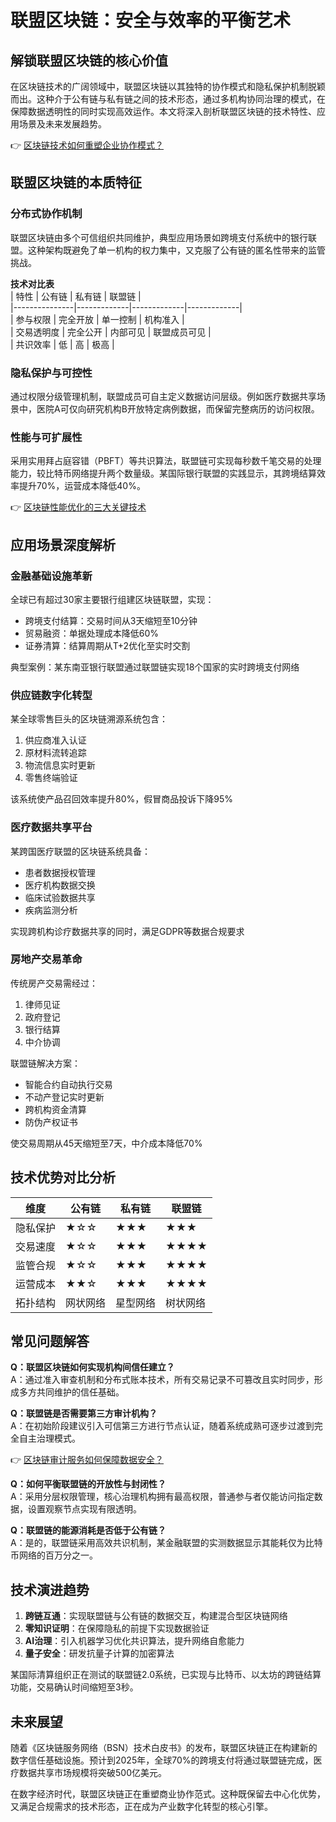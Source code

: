 # 联盟区块链：安全与效率的平衡艺术  

## 解锁联盟区块链的核心价值  

在区块链技术的广阔领域中，联盟区块链以其独特的协作模式和隐私保护机制脱颖而出。这种介于公有链与私有链之间的技术形态，通过多机构协同治理的模式，在保障数据透明性的同时实现高效运作。本文将深入剖析联盟区块链的技术特性、应用场景及未来发展趋势。  

👉 [区块链技术如何重塑企业协作模式？](https://bit.ly/okx_welcome)  

## 联盟区块链的本质特征  

### 分布式协作机制  
联盟区块链由多个可信组织共同维护，典型应用场景如跨境支付系统中的银行联盟。这种架构既避免了单一机构的权力集中，又克服了公有链的匿名性带来的监管挑战。  

**技术对比表**  
| 特性          | 公有链       | 私有链       | 联盟链       |  
|---------------|-------------|-------------|-------------|  
| 参与权限      | 完全开放     | 单一控制     | 机构准入     |  
| 交易透明度    | 完全公开     | 内部可见     | 联盟成员可见 |  
| 共识效率      | 低          | 高          | 极高         |  

### 隐私保护与可控性  
通过权限分级管理机制，联盟成员可自主定义数据访问层级。例如医疗数据共享场景中，医院A可仅向研究机构B开放特定病例数据，而保留完整病历的访问权限。  

### 性能与可扩展性  
采用实用拜占庭容错（PBFT）等共识算法，联盟链可实现每秒数千笔交易的处理能力，较比特币网络提升两个数量级。某国际银行联盟的实践显示，其跨境结算效率提升70%，运营成本降低40%。  

👉 [区块链性能优化的三大关键技术](https://bit.ly/okx_welcome)  

## 应用场景深度解析  

### 金融基础设施革新  
全球已有超过30家主要银行组建区块链联盟，实现：  
- 跨境支付结算：交易时间从3天缩短至10分钟  
- 贸易融资：单据处理成本降低60%  
- 证券清算：结算周期从T+2优化至实时交割  

典型案例：某东南亚银行联盟通过联盟链实现18个国家的实时跨境支付网络  

### 供应链数字化转型  
某全球零售巨头的区块链溯源系统包含：  
1. 供应商准入认证  
2. 原材料流转追踪  
3. 物流信息实时更新  
4. 零售终端验证  

该系统使产品召回效率提升80%，假冒商品投诉下降95%  

### 医疗数据共享平台  
某跨国医疗联盟的区块链系统具备：  
- 患者数据授权管理  
- 医疗机构数据交换  
- 临床试验数据共享  
- 疾病监测分析  

实现跨机构诊疗数据共享的同时，满足GDPR等数据合规要求  

### 房地产交易革命  
传统房产交易需经过：  
1. 律师见证  
2. 政府登记  
3. 银行结算  
4. 中介协调  

联盟链解决方案：  
- 智能合约自动执行交易  
- 不动产登记实时更新  
- 跨机构资金清算  
- 防伪产权证书  

使交易周期从45天缩短至7天，中介成本降低70%  

## 技术优势对比分析  

| 维度          | 公有链       | 私有链       | 联盟链       |  
|---------------|-------------|-------------|-------------|  
| 隐私保护      | ★☆☆         | ★★★         | ★★★         |  
| 交易速度      | ★☆☆         | ★★★         | ★★★★        |  
| 监管合规      | ★☆☆         | ★★★         | ★★★★        |  
| 运营成本      | ★★☆         | ★★★         | ★★★★        |  
| 拓扑结构      | 网状网络     | 星型网络     | 树状网络     |  

## 常见问题解答  

**Q：联盟区块链如何实现机构间信任建立？**  
A：通过准入审查机制和分布式账本技术，所有交易记录不可篡改且实时同步，形成多方共同维护的信任基础。  

**Q：联盟链是否需要第三方审计机构？**  
A：在初始阶段建议引入可信第三方进行节点认证，随着系统成熟可逐步过渡到完全自主治理模式。  

👉 [区块链审计服务如何保障数据安全？](https://bit.ly/okx_welcome)  

**Q：如何平衡联盟链的开放性与封闭性？**  
A：采用分层权限管理，核心治理机构拥有最高权限，普通参与者仅能访问指定数据，设置观察节点实现有限透明。  

**Q：联盟链的能源消耗是否低于公有链？**  
A：是的，联盟链采用高效共识机制，某金融联盟的实测数据显示其能耗仅为比特币网络的百万分之一。  

## 技术演进趋势  

1. **跨链互通**：实现联盟链与公有链的数据交互，构建混合型区块链网络  
2. **零知识证明**：在保障隐私的前提下实现数据验证  
3. **AI治理**：引入机器学习优化共识算法，提升网络自愈能力  
4. **量子安全**：研发抗量子计算的加密算法  

某国际清算组织正在测试的联盟链2.0系统，已实现与比特币、以太坊的跨链结算功能，交易确认时间缩短至3秒。  

## 未来展望  

随着《区块链服务网络（BSN）技术白皮书》的发布，联盟区块链正在构建新的数字信任基础设施。预计到2025年，全球70%的跨境支付将通过联盟链完成，医疗数据共享市场规模将突破500亿美元。  

在数字经济时代，联盟区块链正在重塑商业协作范式。这种既保留去中心化优势，又满足合规需求的技术形态，正在成为产业数字化转型的核心引擎。